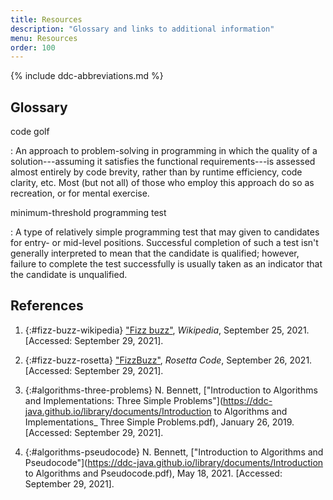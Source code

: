 ```yaml
---
title: Resources
description: "Glossary and links to additional information"
menu: Resources
order: 100
---
```


{% include ddc-abbreviations.md %}

## Glossary

code golf

: An approach to problem-solving in programming in which the quality of a solution---assuming it satisfies the functional requirements---is assessed almost entirely by code brevity, rather than by runtime efficiency, code clarity, etc. Most (but not all) of those who employ this approach do so as recreation, or for mental exercise.

minimum-threshold programming test

: A type of relatively simple programming test that may given to candidates for entry- or mid-level positions. Successful completion of such a test isn't generally interpreted to mean that the candidate is qualified; however, failure to complete the test successfully is usually taken as an indicator that the candidate is unqualified.

## References

1. {:#fizz-buzz-wikipedia} ["Fizz buzz"](https://en.wikipedia.org/wiki/Fizz_buzz), _Wikipedia_, September 25, 2021. [Accessed: September 29, 2021].

2. {:#fizz-buzz-rosetta} ["FizzBuzz"](https://rosettacode.org/wiki/FizzBuzz), _Rosetta Code_, September 26, 2021. [Accessed: September 29, 2021].

3. {:#algorithms-three-problems} N. Bennett, ["Introduction to Algorithms and Implementations: Three Simple Problems"](https://ddc-java.github.io/library/documents/Introduction to Algorithms and Implementations_ Three Simple Problems.pdf), January 26, 2019. [Accessed: September 29, 2021].

4. {:#algorithms-pseudocode} N. Bennett, ["Introduction to Algorithms and Pseudocode"](https://ddc-java.github.io/library/documents/Introduction to Algorithms and Pseudocode.pdf), May 18, 2021. [Accessed: September 29, 2021].
